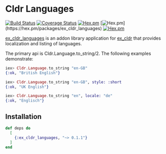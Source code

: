 # Cldr Languages

[![Build Status](https://travis-ci.org/LostKobrakai/cldr_languages.svg?branch=master)](https://travis-ci.org/LostKobrakai/cldr_languages)
[![Coverage Status](https://coveralls.io/repos/github/LostKobrakai/cldr_languages/badge.svg)](https://coveralls.io/github/LostKobrakai/cldr_languages)
[![Hex.pm](https://img.shields.io/hexpm/v/ex_cldr_languages.svg)](https://hex.pm/packages/ex_cldr_languages)
[![Hex.pm](https://img.shields.io/hexpm/dw/ex_cldr_languages.svg?)](https://hex.pm/packages/ex_cldr_languages)
[![Hex.pm](https://img.shields.io/hexpm/l/ex_cldr_languages.svg)](https://hex.pm/packages/ex_cldr_languages)

[ex_cldr_languages](https://github.com/LostKobrakai/cldr_languages) is an addon library application for [ex_cldr](https://hex.pm/packages/ex_cldr) that provides localization and listing of languages.

The primary api is Cldr.Language.to_string/2. The following examples demonstrate:

```elixir
iex> Cldr.Language.to_string "en-GB"
{:ok, "British English"}

iex> Cldr.Language.to_string "en-GB", style: :short
{:ok, "UK English"}

iex> Cldr.Language.to_string "en", locale: "de"
{:ok, "Englisch"}
```

## Installation

```elixir
def deps do
  [
    {:ex_cldr_languages, "~> 0.1.1"}
  ]
end
```

